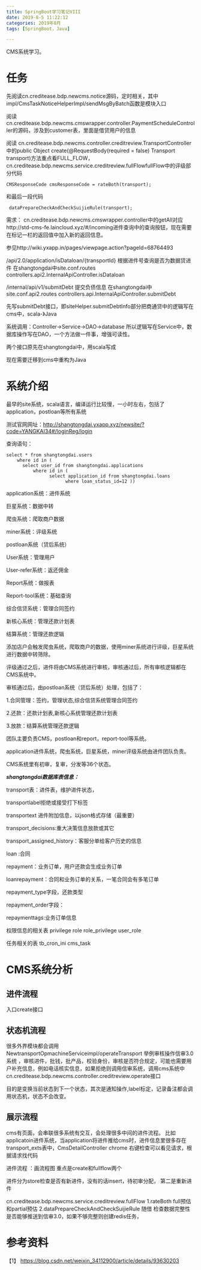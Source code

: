 ```yaml
---
title: SpringBoot学习笔记VIII
date: 2019-8-5 11:22:12
categories: 2019年8月
tags: [SpringBoot，Java]

---
```


CMS系统学习。

<!-- more -->
# 任务
先阅读cn.creditease.bdp.newcms.notice源码，定时相关，其中impl/CmsTaskNoticeHelperImpl/sendMsgByBatch函数是模块入口

阅读
cn.creditease.bdp.newcms.cmswrapper.controller.PaymentScheduleController的源码，涉及到customer表，里面是借贷用户的信息

阅读
cn.creditease.bdp.newcms.controller.creditreview.TransportController中的public Object create(@RequestBody(required = false) Transport transport)方法重点看FULL_FLOW，cn.creditease.bdp.newcms.service.creditreview.fullFlowfullFlow中的评级部分代码

    CMSResponseCode cmsResponseCode = rateBoth(transport);

和最后一段代码

     dataPrepareCheckAndCheckSuijieRule(transport);

需求：
cn.creditease.bdp.newcms.cmswrapper.controller中的getAll对应http://std-cms-fe.laincloud.xyz/#/incoming进件查询中的查询按钮，现在需要在标记一栏的返回值中加入新的返回信息。

参见http://wiki.yxapp.in/pages/viewpage.action?pageId=68764493

/api/2.0/application/isDataloan/{transportId} 根据进件号查询是否为数据贷进件
在shangtongdai中site.conf.routes
controllers.api2.InternalApiController.isDataloan


/internal/api/v1/submitDebt 提交负债信息
在shangtongdai中site.conf.api2.routes
controllers.api.InternalApiController.submitDebt

先写submitDebt接口，即siteHelper.submitDebtInfo部分把商通贷中的逻辑写在cms中，scala-》Java

系统调用：Controller->Service->DAO->database
所以逻辑写在Service中，数据库操作写在DAO，一个方法做一件事，增强可读性。

两个接口原先在shangtongdai中，用scala写成

现在需要迁移到cms中重构为Java


# 系统介绍

最早的site系统，scala语言，编译运行比较慢，一小时左右，包括了application，postloan等所有系统

测试官网网址：http://shangtongdai.yxapp.xyz/newsite/?code=YANGKAI34#/loginReg/login

查询语句：

    select * from shangtongdai.users
        where id in (
          select user_id from shangtongdai.applications
              where id in (
                    select application_id from shangtongdai.loans
                          where loan_status_id=12 ))

application系统：进件系统

巨星系统：数据中转

爬虫系统：爬取商户数据

miner系统：评级系统

postloan系统（贷后系统）

User系统：管理用户

User-refer系统：返还佣金

Report系统：做报表

Report-tool系统：基础查询

综合信贷系统：管理合同签约

新核心系统：管理还款计划表

结算系统：管理还款逻辑

添加店户会触发爬虫系统，爬取商户的数据，使用miner系统进行评级，巨星系统进行数据中转筛除。

评级通过之后，进件将由CMS系统进行审核，审核通过后，所有审核逻辑都在CMS系统中。

审核通过后，由postloan系统（贷后系统）处理，包括了：

1.合同管理：签约，管理状态,综合信贷系统管理合同签约

2.还款：还款计划表,新核心系统管理还款计划表

3.放款：结算系统管理还款逻辑


团队主要负责CMS，postloan和report，report-tool等系统。

application进件系统，爬虫系统，巨星系统，miner评级系统由进件团队负责。

CMS系统里有初审，复审，分发等36个状态。

***shangtongdai数据库表信息：***

transport表：进件表，维护进件状态，

transportlabel拒绝或接受打下标签

transportext 进件附加信息，以json格式存储（最重要）

transport_decisions:重大决策信息放款或其它

transport_assigned_history：客服分单给客户历史的信息



loan :合同

repayment：业务订单，用户还款会生成业务订单

loanrepayment：合同和业务订单的关系，一笔合同会有多笔订单

repayment_type字段，还款类型

repayment_order字段：

repaymenttags:业务订单信息

权限信息的相关表
privilege
role
role_privilege
user_role

任务相关的表
tb_cron_ini
cms_task

# CMS系统分析
## 进件流程
入口create接口
## 状态机流程
很多外界模块都会调用 NewtransportOpmachineServiceimpl/operateTransport
举例审核操作信审3.0系统 ，审核进件，批钱，批产品，校验身份，审核是否符合规定，可能也需要用户补充信息，例如电话核实信息，如果拒绝则调用信审系统，调用cms系统中cn.creditease.bdp.newcms.controller.creditreview.operate接口

目的是变换当前状态到下一个状态，其次是通知操作,label标定，记录备注都会调用状态机，状态不会改变。

## 展示流程
cms有页面，会串联很多系统有交互，会处理很多中间的进件流程。
比如applicatoin进件系统，当application将进件推给cms时，进件信息里很多存在transport_exts表中，CmsDetailController
chrome 右键检查可以看见请求，根据请求找代码

进件流程 ：画流程图
重点是create和fullflow两个


进件分为store检查是否有新进件，没有的话insert，待初审分配，
第二是重新进件


cn.creditease.bdp.newcms.service.creditreview.fullFlow
1.rateBoth full预估和partial预估
2.dataPrepareCheckAndCheckSuijieRule 随借 检查数据完整性是否能够推送到信审3.0，如果不够完整则创建redis任务，



# 参考资料
【1】
https://blog.csdn.net/weixin_34112900/article/details/93630203

